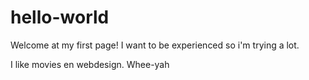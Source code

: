 # hello-world
Welcome at my first page!
I want to be experienced so i'm trying a lot.

I like movies en webdesign. Whee-yah
